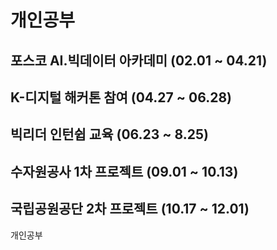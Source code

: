 # 개인공부
## 포스코 AI.빅데이터 아카데미 (02.01 ~ 04.21)
## K-디지털 해커톤 참여 (04.27 ~ 06.28)
## 빅리더 인턴쉽 교육 (06.23 ~ 8.25)
## 수자원공사 1차 프로젝트 (09.01 ~ 10.13)
## 국립공원공단 2차 프로젝트 (10.17 ~ 12.01)

개인공부
